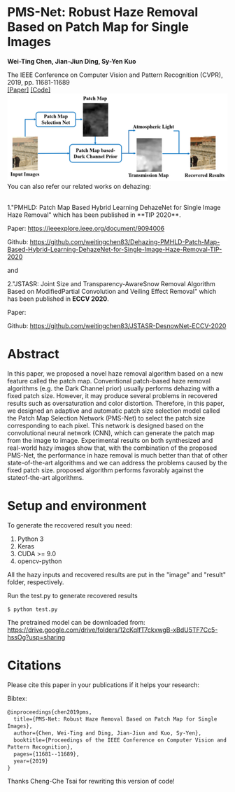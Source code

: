 # PMS-Net: Robust Haze Removal Based on Patch Map for Single Images

**Wei-Ting Chen, Jian-Jiun Ding, Sy-Yen Kuo**

The IEEE Conference on Computer Vision and Pattern Recognition (CVPR), 2019, pp. 11681-11689  
[[Paper]](https://openaccess.thecvf.com/content_CVPR_2019/html/Chen_PMS-Net_Robust_Haze_Removal_Based_on_Patch_Map_for_Single_CVPR_2019_paper.html/)
[[Code]](https://github.com/weitingchen83/PMS-Net)  
![image](pmsnet.png)
You can also refer our related works on dehazing:

<br>
1."PMHLD: Patch Map Based Hybrid Learning DehazeNet for Single Image Haze Removal" which has been published in **TIP 2020**.

Paper:
https://ieeexplore.ieee.org/document/9094006

Github:
https://github.com/weitingchen83/Dehazing-PMHLD-Patch-Map-Based-Hybrid-Learning-DehazeNet-for-Single-Image-Haze-Removal-TIP-2020

and

2."JSTASR: Joint Size and Transparency-AwareSnow Removal Algorithm Based on ModifiedPartial Convolution and Veiling Effect Removal" which has been published in **ECCV 2020**.

Paper: 

Github: https://github.com/weitingchen83/JSTASR-DesnowNet-ECCV-2020



# Abstract
In this paper, we proposed a novel haze removal algorithm based on a new feature called the patch map. Conventional patch-based haze removal algorithms (e.g. the Dark Channel prior) usually performs dehazing with a fixed patch size. However, it may produce several problems in recovered results such as oversaturation and color distortion. Therefore, in this paper, we designed an adaptive and automatic patch size selection model called the Patch Map Selection Network (PMS-Net) to select the patch size corresponding to each pixel. This network is designed based on the convolutional neural network (CNN), which can generate the patch map from the image to image. Experimental results on both synthesized and real-world hazy images show that, with the combination of the proposed PMS-Net, the performance in haze removal is much better than that of other state-of-the-art algorithms and we can address the problems caused by the fixed patch size.
proposed algorithm performs favorably against the stateof-the-art algorithms.

# Setup and environment

To generate the recovered result you need:
1. Python 3 
2. Keras
3. CUDA >= 9.0
4. opencv-python

All the hazy inputs and recovered results are put in the "image" and "result" folder, respectively.

Run the test.py to generate recovered results

```
$ python test.py
```
The pretrained model can be downloaded from: https://drive.google.com/drive/folders/12cKqlfT7ckxwgB-xBdU5TF7Cc5-hssOg?usp=sharing


# Citations
Please cite this paper in your publications if it helps your research:    

Bibtex:
```
@inproceedings{chen2019pms,
  title={PMS-Net: Robust Haze Removal Based on Patch Map for Single Images},
  author={Chen, Wei-Ting and Ding, Jian-Jiun and Kuo, Sy-Yen},
  booktitle={Proceedings of the IEEE Conference on Computer Vision and Pattern Recognition},
  pages={11681--11689},
  year={2019}
}
```
Thanks Cheng-Che Tsai for rewriting this version of code!

